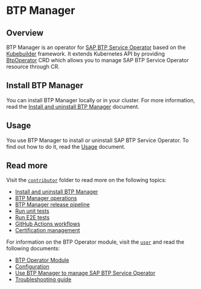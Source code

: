 # BTP Manager

## Overview

BTP Manager is an operator for [SAP BTP Service Operator](https://github.com/SAP/sap-btp-service-operator) based on the [Kubebuilder](https://github.com/kubernetes-sigs/kubebuilder) framework. It extends Kubernetes API by providing [BtpOperator](https://github.com/kyma-project/btp-manager/blob/main/config/crd/bases/operator.kyma-project.io_btpoperators.yaml) CRD which allows you to manage SAP BTP Service Operator resource through CR. 

## Install BTP Manager

 You can install BTP Manager locally or in your cluster. For more information, read the [Install and uninstall BTP Manager](./docs/installation.md) document.

## Usage

You use BTP Manager to install or uninstall SAP BTP Service Operator. To find out how to do it, read the [Usage](docs/user/02-01-usage.md) document.

## Read more

Visit the [`contributor`](docs/contributor) folder to read more on the following topics:

- [Install and uninstall BTP Manager](docs/contributor/01-01-installation.md)
- [BTP Manager operations](docs/contributor/02-01-operations.md)
- [BTP Manager release pipeline](docs/contributor/03-01-release.md)
- [Run unit tests](docs/contributor/05-01-testing.md)
- [Run E2E tests](docs/contributor/05-02-e2e_tests.md)
- [GitHub Actions workflows](docs/contributor/04-01-workflows.md)
- [Certification management](docs/contributor/06-01-certs.md)

For information on the BTP Operator module, visit the [`user`](docs/user) and read the following documents:

- [BTP Operator Module](docs/user/README.md)
- [Configuration](docs/user/01-01-configuration.md)
- [Use BTP Manager to manage SAP BTP Service Operator](docs/user/02-01-usage.md)
- [Troubleshooting guide](docs/user/03-01-troubleshooting.md)
